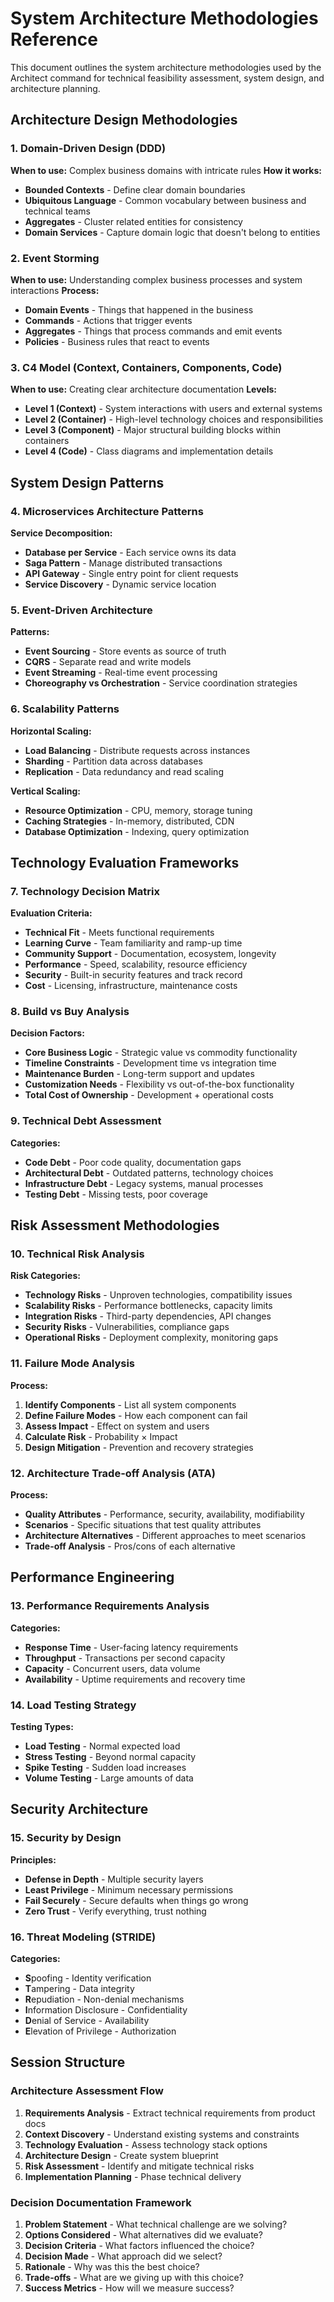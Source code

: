 # System Architecture Methodologies Reference

This document outlines the system architecture methodologies used by the Architect command for technical feasibility assessment, system design, and architecture planning.

## Architecture Design Methodologies

### 1. Domain-Driven Design (DDD)
**When to use:** Complex business domains with intricate rules
**How it works:**
- **Bounded Contexts** - Define clear domain boundaries
- **Ubiquitous Language** - Common vocabulary between business and technical teams
- **Aggregates** - Cluster related entities for consistency
- **Domain Services** - Capture domain logic that doesn't belong to entities

### 2. Event Storming
**When to use:** Understanding complex business processes and system interactions
**Process:**
- **Domain Events** - Things that happened in the business
- **Commands** - Actions that trigger events
- **Aggregates** - Things that process commands and emit events
- **Policies** - Business rules that react to events

### 3. C4 Model (Context, Containers, Components, Code)
**When to use:** Creating clear architecture documentation
**Levels:**
- **Level 1 (Context)** - System interactions with users and external systems
- **Level 2 (Container)** - High-level technology choices and responsibilities
- **Level 3 (Component)** - Major structural building blocks within containers
- **Level 4 (Code)** - Class diagrams and implementation details

## System Design Patterns

### 4. Microservices Architecture Patterns
**Service Decomposition:**
- **Database per Service** - Each service owns its data
- **Saga Pattern** - Manage distributed transactions
- **API Gateway** - Single entry point for client requests
- **Service Discovery** - Dynamic service location

### 5. Event-Driven Architecture
**Patterns:**
- **Event Sourcing** - Store events as source of truth
- **CQRS** - Separate read and write models
- **Event Streaming** - Real-time event processing
- **Choreography vs Orchestration** - Service coordination strategies

### 6. Scalability Patterns
**Horizontal Scaling:**
- **Load Balancing** - Distribute requests across instances
- **Sharding** - Partition data across databases
- **Replication** - Data redundancy and read scaling

**Vertical Scaling:**
- **Resource Optimization** - CPU, memory, storage tuning
- **Caching Strategies** - In-memory, distributed, CDN
- **Database Optimization** - Indexing, query optimization

## Technology Evaluation Frameworks

### 7. Technology Decision Matrix
**Evaluation Criteria:**
- **Technical Fit** - Meets functional requirements
- **Learning Curve** - Team familiarity and ramp-up time
- **Community Support** - Documentation, ecosystem, longevity
- **Performance** - Speed, scalability, resource efficiency
- **Security** - Built-in security features and track record
- **Cost** - Licensing, infrastructure, maintenance costs

### 8. Build vs Buy Analysis
**Decision Factors:**
- **Core Business Logic** - Strategic value vs commodity functionality
- **Timeline Constraints** - Development time vs integration time
- **Maintenance Burden** - Long-term support and updates
- **Customization Needs** - Flexibility vs out-of-the-box functionality
- **Total Cost of Ownership** - Development + operational costs

### 9. Technical Debt Assessment
**Categories:**
- **Code Debt** - Poor code quality, documentation gaps
- **Architectural Debt** - Outdated patterns, technology choices
- **Infrastructure Debt** - Legacy systems, manual processes
- **Testing Debt** - Missing tests, poor coverage

## Risk Assessment Methodologies

### 10. Technical Risk Analysis
**Risk Categories:**
- **Technology Risks** - Unproven technologies, compatibility issues
- **Scalability Risks** - Performance bottlenecks, capacity limits
- **Integration Risks** - Third-party dependencies, API changes
- **Security Risks** - Vulnerabilities, compliance gaps
- **Operational Risks** - Deployment complexity, monitoring gaps

### 11. Failure Mode Analysis
**Process:**
1. **Identify Components** - List all system components
2. **Define Failure Modes** - How each component can fail
3. **Assess Impact** - Effect on system and users
4. **Calculate Risk** - Probability × Impact
5. **Design Mitigation** - Prevention and recovery strategies

### 12. Architecture Trade-off Analysis (ATA)
**Process:**
- **Quality Attributes** - Performance, security, availability, modifiability
- **Scenarios** - Specific situations that test quality attributes
- **Architecture Alternatives** - Different approaches to meet scenarios
- **Trade-off Analysis** - Pros/cons of each alternative

## Performance Engineering

### 13. Performance Requirements Analysis
**Categories:**
- **Response Time** - User-facing latency requirements
- **Throughput** - Transactions per second capacity
- **Capacity** - Concurrent users, data volume
- **Availability** - Uptime requirements and recovery time

### 14. Load Testing Strategy
**Testing Types:**
- **Load Testing** - Normal expected load
- **Stress Testing** - Beyond normal capacity
- **Spike Testing** - Sudden load increases
- **Volume Testing** - Large amounts of data

## Security Architecture

### 15. Security by Design
**Principles:**
- **Defense in Depth** - Multiple security layers
- **Least Privilege** - Minimum necessary permissions
- **Fail Securely** - Secure defaults when things go wrong
- **Zero Trust** - Verify everything, trust nothing

### 16. Threat Modeling (STRIDE)
**Categories:**
- **S**poofing - Identity verification
- **T**ampering - Data integrity
- **R**epudiation - Non-denial mechanisms
- **I**nformation Disclosure - Confidentiality
- **D**enial of Service - Availability
- **E**levation of Privilege - Authorization

## Session Structure

### Architecture Assessment Flow
1. **Requirements Analysis** - Extract technical requirements from product docs
2. **Context Discovery** - Understand existing systems and constraints
3. **Technology Evaluation** - Assess technology stack options
4. **Architecture Design** - Create system blueprint
5. **Risk Assessment** - Identify and mitigate technical risks
6. **Implementation Planning** - Phase technical delivery

### Decision Documentation Framework
1. **Problem Statement** - What technical challenge are we solving?
2. **Options Considered** - What alternatives did we evaluate?
3. **Decision Criteria** - What factors influenced the choice?
4. **Decision Made** - What approach did we select?
5. **Rationale** - Why was this the best choice?
6. **Trade-offs** - What are we giving up with this choice?
7. **Success Metrics** - How will we measure success?